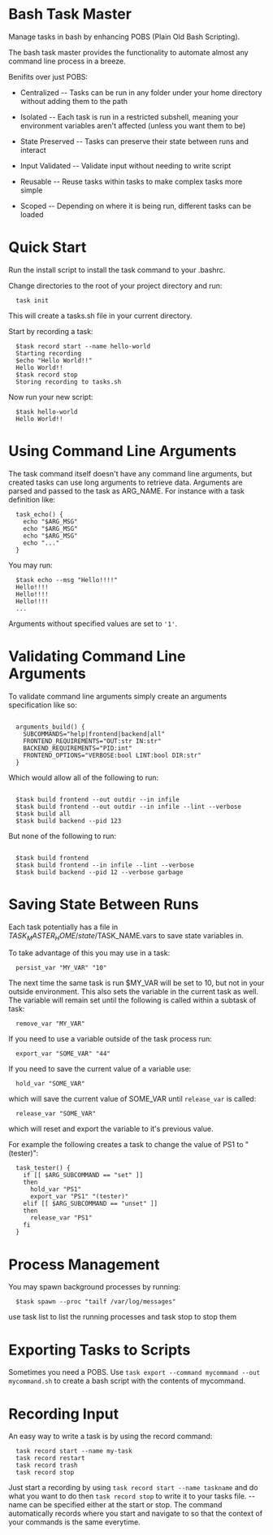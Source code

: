 
Bash Task Master
===================

Manage tasks in bash by enhancing POBS (Plain Old Bash Scripting).

The bash task master provides the functionality to automate almost any command line process in a breeze.

Benifits over just POBS:

  - Centralized -- Tasks can be run in any folder under your home directory without adding them to the path

  - Isolated -- Each task is run in a restricted subshell, meaning your environment variables aren't affected (unless you want them to be)

  - State Preserved -- Tasks can preserve their state between runs and interact

  - Input Validated -- Validate input without needing to write script

  - Reusable -- Reuse tasks within tasks to make complex tasks more simple

  - Scoped -- Depending on where it is being run, different tasks can be loaded


Quick Start
=================
Run the install script to install the task command to your .bashrc.

Change directories to the root of your project directory and run:

```
  task init
```

This will create a tasks.sh file in your current directory.

Start by recording a task:

```
  $task record start --name hello-world
  Starting recording
  $echo "Hello World!!"
  Hello World!!
  $task record stop
  Storing recording to tasks.sh
```

Now run your new script:
```
  $task hello-world
  Hello World!!
```

Using Command Line Arguments
============================

The task command itself doesn't have any command line arguments, but created tasks can use long arguments to retrieve data.
Arguments are parsed and passed to the task as ARG_NAME.
For instance with a task definition like:

```
  task_echo() {
    echo "$ARG_MSG"
    echo "$ARG_MSG"
    echo "$ARG_MSG"
    echo "..."
  }
```

You may run:

```
  $task echo --msg "Hello!!!!"
  Hello!!!!
  Hello!!!!
  Hello!!!!
  ...
```

Arguments without specified values are set to `'1'`.


Validating Command Line Arguments
================================

To validate command line arguments simply create an arguments specification like so:

```

  arguments_build() {
    SUBCOMMANDS="help|frontend|backend|all"
    FRONTEND_REQUIREMENTS="OUT:str IN:str"
    BACKEND_REQUIREMENTS="PID:int"
    FRONTEND_OPTIONS="VERBOSE:bool LINT:bool DIR:str"
  }

```

Which would allow all of the following to run:

```

  $task build frontend --out outdir --in infile
  $task build frontend --out outdir --in infile --lint --verbose
  $task build all
  $task build backend --pid 123

```

But none of the following to run:

```

  $task build frontend 
  $task build frontend --in infile --lint --verbose
  $task build backend --pid 12 --verbose garbage

```

Saving State Between Runs
===========================

Each task potentially has a file in $TASK_MASTER_HOME/state/$TASK_NAME.vars to save state variables in.

To take advantage of this you may use in a task:

```
  persist_var "MY_VAR" "10"
```

The next time the same task is run $MY_VAR will be set to 10, but not in your outside environment.
This also sets the variable in the current task as well.
The variable will remain set until the following is called within a subtask of task:

```
  remove_var "MY_VAR"
```

If you need to use a variable outside of the task process run:

```
  export_var "SOME_VAR" "44"
```

If you need to save the current value of a variable use:

```
  hold_var "SOME_VAR"
```

which will save the current value of SOME_VAR until `release_var` is called:

```
  release_var "SOME_VAR"
```

which will reset and export the variable to it's previous value.

For example the following creates a task to change the value of PS1 to "(tester)":

```
  task_tester() {
    if [[ $ARG_SUBCOMMAND == "set" ]]
    then
      hold_var "PS1"
      export_var "PS1" "(tester)"
    elif [[ $ARG_SUBCOMMAND == "unset" ]]
    then
      release_var "PS1"
    fi
  }
```

Process Management
==================

You may spawn background processes by running:

```
  $task spawn --proc "tailf /var/log/messages"
```

use task list to list the running processes and task stop to stop them

Exporting Tasks to Scripts
==========================

Sometimes you need a POBS. Use `task export --command mycommand --out mycommand.sh` to create a bash script with the contents of mycommand.

Recording Input
==================

An easy way to write a task is by using the record command:

```
  task record start --name my-task
  task record restart
  task record trash
  task record stop
```

Just start a recording by using `task record start --name taskname` and do what you want to do then `task record stop` to write it to your tasks file.
--name can be specified either at the start or stop.
The command automatically records where you start and navigate to so that the context of your commands is the same everytime.

